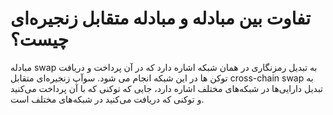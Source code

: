 # تفاوت بین مبادله و مبادله متقابل زنجیره‌ای چیست؟

مبادله swap به تبدیل رمزنگاری در همان شبکه اشاره دارد که در آن پرداخت و دریافت توکن ها در این شبکه انجام می شود. سوآپ زنجیره‌ای متقابل cross-chain swap به تبدیل دارایی‌ها در شبکه‌های مختلف اشاره دارد، جایی که توکنی که با آن پرداخت می‌کنید و توکنی که دریافت می‌کنید در شبکه‌های مختلف است.
